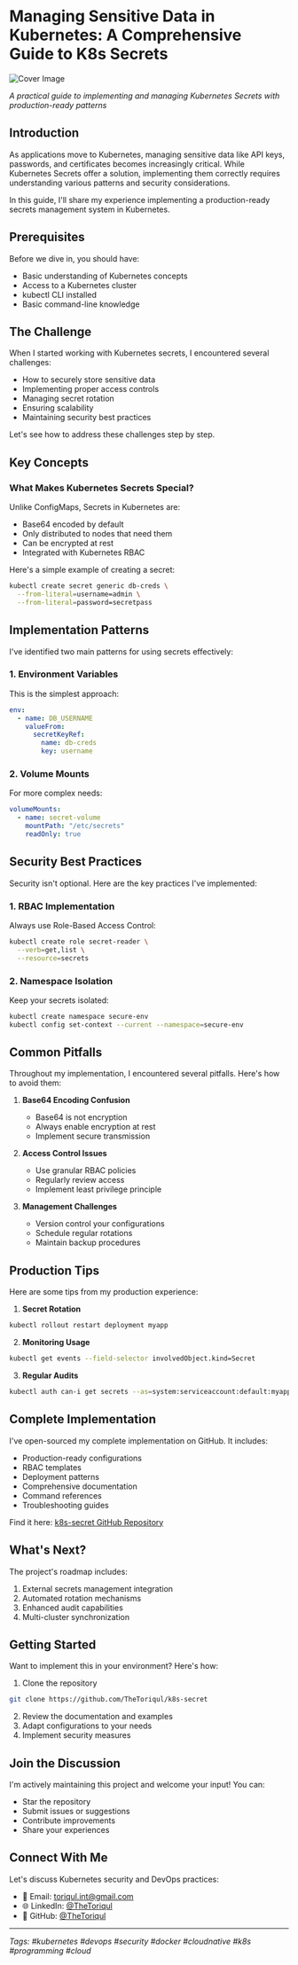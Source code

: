 # Managing Sensitive Data in Kubernetes: A Comprehensive Guide to K8s Secrets

![Cover Image](https://raw.githubusercontent.com/TheToriqul/k8s-secret/main/architecture.png)

*A practical guide to implementing and managing Kubernetes Secrets with production-ready patterns*

## Introduction

As applications move to Kubernetes, managing sensitive data like API keys, passwords, and certificates becomes increasingly critical. While Kubernetes Secrets offer a solution, implementing them correctly requires understanding various patterns and security considerations.

In this guide, I'll share my experience implementing a production-ready secrets management system in Kubernetes.

## Prerequisites

Before we dive in, you should have:
- Basic understanding of Kubernetes concepts
- Access to a Kubernetes cluster
- kubectl CLI installed
- Basic command-line knowledge

## The Challenge

When I started working with Kubernetes secrets, I encountered several challenges:

- How to securely store sensitive data
- Implementing proper access controls
- Managing secret rotation
- Ensuring scalability
- Maintaining security best practices

Let's see how to address these challenges step by step.

## Key Concepts

### What Makes Kubernetes Secrets Special?

Unlike ConfigMaps, Secrets in Kubernetes are:
- Base64 encoded by default
- Only distributed to nodes that need them
- Can be encrypted at rest
- Integrated with Kubernetes RBAC

Here's a simple example of creating a secret:

```bash
kubectl create secret generic db-creds \
  --from-literal=username=admin \
  --from-literal=password=secretpass
```

## Implementation Patterns

I've identified two main patterns for using secrets effectively:

### 1. Environment Variables

This is the simplest approach:

```yaml
env:
  - name: DB_USERNAME
    valueFrom:
      secretKeyRef:
        name: db-creds
        key: username
```

### 2. Volume Mounts

For more complex needs:

```yaml
volumeMounts:
  - name: secret-volume
    mountPath: "/etc/secrets"
    readOnly: true
```

## Security Best Practices

Security isn't optional. Here are the key practices I've implemented:

### 1. RBAC Implementation

Always use Role-Based Access Control:

```bash
kubectl create role secret-reader \
  --verb=get,list \
  --resource=secrets
```

### 2. Namespace Isolation

Keep your secrets isolated:

```bash
kubectl create namespace secure-env
kubectl config set-context --current --namespace=secure-env
```

## Common Pitfalls

Throughout my implementation, I encountered several pitfalls. Here's how to avoid them:

1. **Base64 Encoding Confusion**
   - Base64 is not encryption
   - Always enable encryption at rest
   - Implement secure transmission

2. **Access Control Issues**
   - Use granular RBAC policies
   - Regularly review access
   - Implement least privilege principle

3. **Management Challenges**
   - Version control your configurations
   - Schedule regular rotations
   - Maintain backup procedures

## Production Tips

Here are some tips from my production experience:

1. **Secret Rotation**
```bash
kubectl rollout restart deployment myapp
```

2. **Monitoring Usage**
```bash
kubectl get events --field-selector involvedObject.kind=Secret
```

3. **Regular Audits**
```bash
kubectl auth can-i get secrets --as=system:serviceaccount:default:myapp
```

## Complete Implementation

I've open-sourced my complete implementation on GitHub. It includes:

- Production-ready configurations
- RBAC templates
- Deployment patterns
- Comprehensive documentation
- Command references
- Troubleshooting guides

Find it here: [k8s-secret GitHub Repository](https://github.com/TheToriqul/k8s-secret)

## What's Next?

The project's roadmap includes:
1. External secrets management integration
2. Automated rotation mechanisms
3. Enhanced audit capabilities
4. Multi-cluster synchronization

## Getting Started

Want to implement this in your environment? Here's how:

1. Clone the repository
```bash
git clone https://github.com/TheToriqul/k8s-secret
```

2. Review the documentation and examples
3. Adapt configurations to your needs
4. Implement security measures

## Join the Discussion

I'm actively maintaining this project and welcome your input! You can:

- Star the repository
- Submit issues or suggestions
- Contribute improvements
- Share your experiences

## Connect With Me

Let's discuss Kubernetes security and DevOps practices:

- 📧 Email: toriqul.int@gmail.com
- 🌐 LinkedIn: [@TheToriqul](https://linkedin.com/in/thetoriqul)
- 🐙 GitHub: [@TheToriqul](https://github.com/TheToriqul)

---

*Tags: #kubernetes #devops #security #docker #cloudnative #k8s #programming #cloud*
